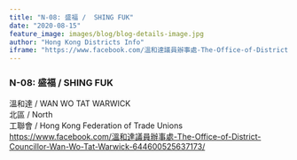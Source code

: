 ```yaml
---
title: "N-08: 盛福 /  SHING FUK"
date: "2020-08-15"
feature_image: images/blog/blog-details-image.jpg
author: "Hong Kong Districts Info"
iframe: "https://www.facebook.com/溫和達議員辦事處-The-Office-of-District-Councillor-Wan-Wo-Tat-Warwick-644600525637173/"
---
```


### N-08: 盛福 /  SHING FUK  
溫和達 /  WAN WO TAT WARWICK  
北區 / North  
工聯會 /  Hong Kong Federation of Trade Unions  
https://www.facebook.com/溫和達議員辦事處-The-Office-of-District-Councillor-Wan-Wo-Tat-Warwick-644600525637173/

